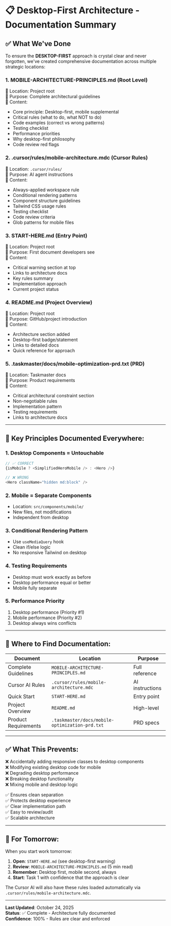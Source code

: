 # 📋 Desktop-First Architecture - Documentation Summary

## ✅ What We've Done

To ensure the **DESKTOP-FIRST** approach is crystal clear and never forgotten, we've created comprehensive documentation across multiple strategic locations:

### 1. **MOBILE-ARCHITECTURE-PRINCIPLES.md** (Root Level)
📍 Location: Project root  
📄 Purpose: Complete architectural guidelines  
🎯 Content:
- Core principle: Desktop-first, mobile supplemental
- Critical rules (what to do, what NOT to do)
- Code examples (correct vs wrong patterns)
- Testing checklist
- Performance priorities
- Why desktop-first philosophy
- Code review red flags

### 2. **.cursor/rules/mobile-architecture.mdc** (Cursor Rules)
📍 Location: `.cursor/rules/`  
📄 Purpose: AI agent instructions  
🎯 Content:
- Always-applied workspace rule
- Conditional rendering patterns
- Component structure guidelines
- Tailwind CSS usage rules
- Testing checklist
- Code review criteria
- Glob patterns for mobile files

### 3. **START-HERE.md** (Entry Point)
📍 Location: Project root  
📄 Purpose: First document developers see  
🎯 Content:
- Critical warning section at top
- Links to architecture docs
- Key rules summary
- Implementation approach
- Current project status

### 4. **README.md** (Project Overview)
📍 Location: Project root  
📄 Purpose: GitHub/project introduction  
🎯 Content:
- Architecture section added
- Desktop-first badge/statement
- Links to detailed docs
- Quick reference for approach

### 5. **.taskmaster/docs/mobile-optimization-prd.txt** (PRD)
📍 Location: Taskmaster docs  
📄 Purpose: Product requirements  
🎯 Content:
- Critical architectural constraint section
- Non-negotiable rules
- Implementation pattern
- Testing requirements
- Links to architecture docs

---

## 🎯 Key Principles Documented Everywhere:

### 1. **Desktop Components = Untouchable**
```typescript
// ✅ CORRECT
{isMobile ? <SimplifiedHeroMobile /> : <Hero />}

// ❌ WRONG  
<Hero className="hidden md:block" />
```

### 2. **Mobile = Separate Components**
- Location: `src/components/mobile/`
- New files, not modifications
- Independent from desktop

### 3. **Conditional Rendering Pattern**
- Use `useMediaQuery` hook
- Clean if/else logic
- No responsive Tailwind on desktop

### 4. **Testing Requirements**
- Desktop must work exactly as before
- Desktop performance equal or better
- Mobile fully separate

### 5. **Performance Priority**
1. Desktop performance (Priority #1)
2. Mobile performance (Priority #2)
3. Desktop always wins conflicts

---

## 📍 Where to Find Documentation:

| Document | Location | Purpose |
|----------|----------|---------|
| Complete Guidelines | `MOBILE-ARCHITECTURE-PRINCIPLES.md` | Full reference |
| Cursor AI Rules | `.cursor/rules/mobile-architecture.mdc` | AI instructions |
| Quick Start | `START-HERE.md` | Entry point |
| Project Overview | `README.md` | High-level |
| Product Requirements | `.taskmaster/docs/mobile-optimization-prd.txt` | PRD specs |

---

## ✅ What This Prevents:

❌ Accidentally adding responsive classes to desktop components  
❌ Modifying existing desktop code for mobile  
❌ Degrading desktop performance  
❌ Breaking desktop functionality  
❌ Mixing mobile and desktop logic  

✅ Ensures clean separation  
✅ Protects desktop experience  
✅ Clear implementation path  
✅ Easy to review/audit  
✅ Scalable architecture  

---

## 🚀 For Tomorrow:

When you start work tomorrow:

1. **Open**: `START-HERE.md` (see desktop-first warning)
2. **Review**: `MOBILE-ARCHITECTURE-PRINCIPLES.md` (5 min read)
3. **Remember**: Desktop first, mobile second, always
4. **Start**: Task 1 with confidence that the approach is clear

The Cursor AI will also have these rules loaded automatically via `.cursor/rules/mobile-architecture.mdc`.

---

**Last Updated**: October 24, 2025  
**Status**: ✅ Complete - Architecture fully documented  
**Confidence**: 100% - Rules are clear and enforced

